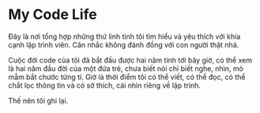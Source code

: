 # My Code Life

Đây là nơi tổng hợp những thứ linh tinh tôi tìm hiểu và yêu thích với khía cạnh lập trình viên. Cân nhắc không đánh đồng với con người thật nhá.

Cuộc đời code của tôi đã bắt đầu được hai năm tính tới bây giờ, có thể xem là hai năm đầu đời của một đứa trẻ, chưa biết nói chỉ biết nghe, nhìn, mò mẫm bắt chước từng tí. Giờ là thời điểm tôi có thể viết, có thể đọc, có thể chắt lọc thông tin và có sở thích, cái nhìn riêng về lập trình.

Thế nên tôi ghi lại.
